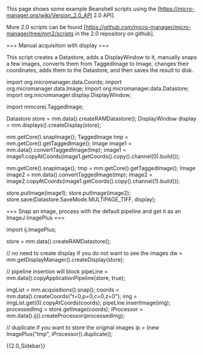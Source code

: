 This page shows some example Beanshell scripts using the [https://micro-manager.org/wiki/Version_2.0_API 2.0 API].

More 2.0 scripts can be found [https://github.com/micro-manager/micro-manager/tree/mm2/scripts in the 2.0 repository on github].

=== Manual acquisition with display ===

This script creates a Datastore, adds a DisplayWindow to it, manually snaps a few images, converts them from TaggedImage to Image, changes their coordinates, adds them to the Datastore, and then saves the result to disk.

 import org.micromanager.data.Coords;
 import org.micromanager.data.Image;
 import org.micromanager.data.Datastore;
 import org.micromanager.display.DisplayWindow;

 import mmcorej.TaggedImage;

 Datastore store = mm.data().createRAMDatastore();
 DisplayWindow display = mm.displays().createDisplay(store);

 mm.getCore().snapImage();
 TaggedImage tmp = mm.getCore().getTaggedImage();
 Image image1 = mm.data().convertTaggedImage(tmp);
 image1 = image1.copyAtCoords(image1.getCoords().copy().channel(0).build());

 mm.getCore().snapImage();
 tmp = mm.getCore().getTaggedImage();
 Image image2 = mm.data().convertTaggedImage(tmp);
 image2 = image2.copyAtCoords(image1.getCoords().copy().channel(1).build());

 store.putImage(image1);
 store.putImage(image2);
 store.save(Datastore.SaveMode.MULTIPAGE_TIFF, display);


=== Snap an image, process with the default pipeline and get it as an ImageJ ImagePlus ===

 import ij.ImagePlus;

 store = mm.data().createRAMDatastore();

 // no need to create display if you do not want to see the images
 dw = mm.getDisplayManager().createDisplay(store); 

 // pipeline insertion will block
 pipeLine = mm.data().copyApplicationPipeline(store, true);  

 imgList = mm.acquisitions().snap();
 coords = mm.data().createCoords("t=0,p=0,c=0,z=0");
 img = imgList.get(0).copyAtCoords(coords);
 pipeLine.insertImage(img);
 processedImg = store.getImage(coords);
 iProcessor = mm.data().ij().createProcessor(processedImg);

 // duplicate if you want to store the original images
 ip = (new ImagePlus("tmp", iProcessor)).duplicate();   






{{2.0_Sidebar}}
